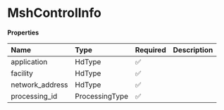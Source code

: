 # MshControlInfo

**Properties**

| Name            | Type           | Required | Description |
| :-------------- | :------------- | :------- | :---------- |
| application     | HdType         | ✅       |             |
| facility        | HdType         | ✅       |             |
| network_address | HdType         | ✅       |             |
| processing_id   | ProcessingType | ✅       |             |

